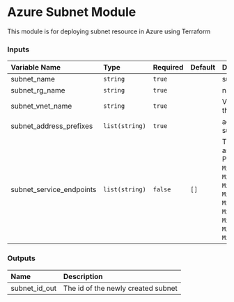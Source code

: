 # Azure Subnet Module
This module is for deploying subnet resource in Azure using Terraform

### Inputs
|Variable Name|Type|Required| Default |Description|
|:------|:------|:-----|:-----|:-----|
| subnet_name | `string` | `true` | | subnet name
| subnet_rg_name | `string` | `true` |  | name of the resource group
| subnet_vnet_name | `string` | `true` |  | Virtual network name in which the subnet should be created
| subnet_address_prefixes | `list(string)` | `true` | | address space that is used in the subnet
| subnet_service_endpoints | `list(string)` | `false` | `[]` | The list of Service endpoints to associate with the subnet. Possible values include: `Microsoft.AzureActiveDirectory`, `Microsoft.AzureCosmosDB`, `Microsoft.ContainerRegistry`, `Microsoft.EventHub`, `Microsoft.KeyVault`, `Microsoft.ServiceBus`, `Microsoft.Sql`, `Microsoft.Storage` and `Microsoft.Web`.

### Outputs
|Name | Description |
|:------|:-----|
| subnet_id_out | The id of the newly created subnet
